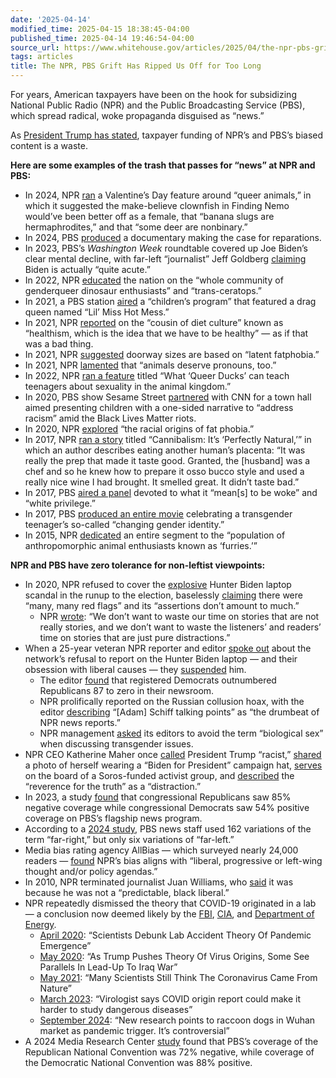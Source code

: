 ```yaml
---
date: '2025-04-14'
modified_time: 2025-04-15 18:38:45-04:00
published_time: 2025-04-14 19:46:54-04:00
source_url: https://www.whitehouse.gov/articles/2025/04/the-npr-pbs-grift-has-ripped-us-off-for-too-long/
tags: articles
title: The NPR, PBS Grift Has Ripped Us Off for Too Long
---
```

 
For years, American taxpayers have been on the hook for subsidizing
National Public Radio (NPR) and the Public Broadcasting Service (PBS),
which spread radical, woke propaganda disguised as “news.”  
  
As [President Trump has
stated](https://x.com/RapidResponse47/status/1904610620659687944),
taxpayer funding of NPR’s and PBS’s biased content is a waste.  
  
**Here are some examples of the trash that passes for “news” at NPR and
PBS:**

-   In 2024, NPR
    [ran](https://www.npr.org/2024/02/14/1198909355/valentines-day-relationships-gay-animals-nature)
    a Valentine’s Day feature around “queer animals,” in which it
    suggested the make-believe clownfish in Finding Nemo would’ve been
    better off as a female, that “banana slugs are hermaphrodites,” and
    that “some deer are nonbinary.”
-   In 2024, PBS
    [produced](https://www.pbs.org/video/the-cost-of-inheritance-bdzmlq/)
    a documentary making the case for reparations.
-   In 2023, PBS’s *Washington Week* roundtable covered up Joe Biden’s
    clear mental decline, with far-left “journalist” Jeff Goldberg
    [claiming](https://newsbusters.org/blogs/nb/clay-waters/2023/09/07/pbss-washington-weeks-laugh-line-joe-biden-mentally-hes-quite-acute)
    Biden is actually “quite acute.”
-   In 2022, NPR
    [educated](https://www.wbur.org/endlessthread/2022/01/14/fight-for-dinosaur-emoji#:~:text=Riley%3A%20Many%20people,Trans%2Dceratops.)
    the nation on the “whole community of genderqueer dinosaur
    enthusiasts” and “trans-ceratops.”
-   In 2021, a PBS station
    [aired](https://www.foxnews.com/us/pbs-station-defends-drag-queen-kids?msockid=39cef04a7cdd669717c4e5c87d6467b6)
    a “children’s program” that featured a drag queen named “Lil’ Miss
    Hot Mess.”
-   In 2021, NPR
    [reported](https://www.npr.org/2021/12/23/1067210075/what-if-the-best-diet-is-to-reject-diet-culture#:~:text=%22A%20cousin%20of,their%20weight%20itself.%22)
    on the “cousin of diet culture” known as “healthism, which is the
    idea that we have to be healthy” — as if that was a bad thing.
-   In 2021, NPR
    [suggested](https://www.npr.org/transcripts/1067210075?ft=nprml&f=1067210075#:~:text=TAGLE%3A%20We%20might,through%20intuitive%20eating.)
    doorway sizes are based on “latent fatphobia.”
-   In 2021, NPR
    [lamented](https://www.npr.org/2021/04/03/984008349/opinion-animals-deserve-gender-pronouns-too)
    that “animals deserve pronouns, too.”
-   In 2022, NPR [ran a
    feature](https://www.npr.org/2022/05/29/1101224759/what-queer-ducks-can-teach-teenagers-about-sexuality-in-the-animal-kingdom)
    titled “What ‘Queer Ducks’ can teach teenagers about sexuality in
    the animal kingdom.”
-   In 2020, PBS show Sesame Street
    [partnered](https://www.cnn.com/2020/06/02/us/cnn-sesame-street-standing-up-to-racism/index.html)
    with CNN for a town hall aimed presenting children with a one-sided
    narrative to “address racism” amid the Black Lives Matter riots.
-   In 2020, NPR
    [explored](https://www.npr.org/transcripts/893006538#:~:text=As%20Sabrina%20Strings%20explains%20in,still%20dealing%20with%20the%20consequences.)
    “the racial origins of fat phobia.”
-   In 2017, NPR [ran a
    story](https://www.npr.org/sections/thesalt/2017/02/22/515668867/cannibalism-its-perfectly-natural-a-new-scientific-history-argues)
    titled “Cannibalism: It’s ‘Perfectly Natural,’” in which an author
    describes eating another human’s placenta: “It was really the prep
    that made it taste good. Granted, the \[husband\] was a chef and so
    he knew how to prepare it osso bucco style and used a really nice
    wine I had brought. It smelled great. It didn’t taste bad.”
-   In 2017, PBS [aired a
    panel](https://www.pbs.org/video/stay-woke-bddifp/) devoted to what
    it “mean\[s\] to be woke” and “white privilege.”
-   In 2017, PBS [produced an entire
    movie](https://www.pbs.org/independentlens/documentaries/real-boy/)
    celebrating a transgender teenager’s so-called “changing gender
    identity.”
-   In 2015, NPR
    [dedicated](https://www.npr.org/2015/07/12/422311437/the-furries-have-landed-and-pittsburgh-is-giving-them-a-bear-hug)
    an entire segment to the “population of anthropomorphic animal
    enthusiasts known as ‘furries.’” 

**NPR and PBS have zero tolerance for non-leftist viewpoints:**

-   In 2020, NPR refused to cover the
    [explosive](https://nypost.com/2020/10/14/email-reveals-how-hunter-biden-introduced-ukrainian-biz-man-to-dad/)
    Hunter Biden laptop scandal in the runup to the election, baselessly
    [claiming](https://www.mediaite.com/radio/npr-explains-why-they-havent-covered-hunter-biden-laptop-story-red-flags-on-veracity-and-assertions-dont-amount-to-much/)
    there were “many, many red flags” and its “assertions don’t amount
    to much.”
    -   NPR
        [wrote](https://x.com/NPRpubliceditor/status/1319281101223940096):
        “We don’t want to waste our time on stories that are not really
        stories, and we don’t want to waste the listeners’ and readers’
        time on stories that are just pure distractions.”
-   When a 25-year veteran NPR reporter and editor [spoke
    out](https://www.thefp.com/p/npr-editor-how-npr-lost-americas-trust)
    about the network’s refusal to report on the Hunter Biden laptop —
    and their obsession with liberal causes — they
    [suspended](https://www.npr.org/2024/04/16/1244962042/npr-editor-uri-berliner-suspended-essay)
    him.
    -   The editor
        [found](https://www.foxnews.com/media/npr-editor-found-registered-democrats-outnumbered-republicans-87-zero-newsroom)
        that registered Democrats outnumbered Republicans 87 to zero in
        their newsroom.
    -   NPR prolifically reported on the Russian collusion hoax, with
        the editor
        [describing](https://www.thefp.com/p/npr-editor-how-npr-lost-americas-trust)
        “\[Adam\] Schiff talking points” as “the drumbeat of NPR news
        reports.”
    -   NPR management
        [asked](https://www.thefp.com/p/npr-editor-how-npr-lost-americas-trust)
        its editors to avoid the term “biological sex” when discussing
        transgender issues.
-   NPR CEO Katherine Maher once [called](https://archive.is/9Egnx)
    President Trump “racist,”
    [shared](https://x.com/krmaher/status/1323094291732815872) a photo
    of herself wearing a “Biden for President” campaign hat,
    [serves](https://www.judicialwatch.org/nprs-new-ceo/) on the board
    of a Soros-funded activist group, and
    [described](https://dailycaller.com/2024/04/17/new-npr-ceo-said-reverence-truth-distraction-resurfaced-ted-talk/)
    the “reverence for the truth” as a “distraction.”
-   In 2023, a study
    [found](https://www.newsbusters.org/blogs/nb/rich-noyes/2023/05/16/study-taxpayer-subsidized-pbs-whacks-gop-85-negative-news)
    that congressional Republicans saw 85% negative coverage while
    congressional Democrats saw 54% positive coverage on PBS’s flagship
    news program.
-   According to a [2024
    study](https://www.newsbusters.org/blogs/nb/clay-waters/2024/12/04/pbs-news-hours-extreme-makeover-27-times-more-likely-find-far-right),
    PBS news staff used 162 variations of the term “far-right,” but only
    six variations of “far-left.”
-   Media bias rating agency AllBias — which surveyed nearly 24,000
    readers —
    [found](https://www.allsides.com/news-source/npr-editorial) NPR’s
    bias aligns with “liberal, progressive or left-wing thought and/or
    policy agendas.”
-   In 2010, NPR terminated journalist Juan Williams, who
    [said](https://www.npr.org/sections/thetwo-way/2010/10/21/130729461/npr-ombudsman-williams-should-have-been-given-choice)
    it was because he was not a “predictable, black liberal.”
-   NPR repeatedly dismissed the theory that COVID-19 originated in a
    lab — a conclusion now deemed likely by the
    [FBI](https://www.foxnews.com/politics/fbi-director-says-covid-pandemic-most-likely-originated-chinese-lab),
    [CIA](https://www.foxnews.com/politics/cia-releases-new-analysis-covid-origins-favoring-lab-leak-theory),
    and [Department of
    Energy](https://www.cnn.com/2023/02/26/politics/covid-lab-leak-wuhan-china-intelligence/index.html).
    -   [April
        2020](https://www.npr.org/2020/04/22/841925672/scientists-debunk-lab-accident-theory-of-pandemic-emergence):
        “Scientists Debunk Lab Accident Theory Of Pandemic Emergence”
    -   [May
        2020](https://www.npr.org/2020/05/06/851043242/as-trump-pushes-theory-of-virus-origins-some-see-parallels-to-iraq):
        “As Trump Pushes Theory Of Virus Origins, Some See Parallels In
        Lead-Up To Iraq War”
    -   [May
        2021](https://www.npr.org/sections/goatsandsoda/2021/05/28/1001319014/many-scientists-still-think-the-coronavirus-came-from-nature):
        “Many Scientists Still Think The Coronavirus Came From Nature”
    -   [March
        2023](https://www.npr.org/2023/03/09/1162120308/virologist-says-covid-origin-report-could-make-it-harder-to-study-dangerous-dise):
        “Virologist says COVID origin report could make it harder to
        study dangerous diseases”
    -   [September
        2024](https://www.npr.org/2024/09/19/g-s1-23605/covid-pandemic-origins-wet-market-wuhan-lab-leak-raccoon-dogs):
        “New research points to raccoon dogs in Wuhan market as pandemic
        trigger. It’s controversial”
-   A 2024 Media Research Center
    [study](https://newsbusters.org/blogs/nb/clay-waters/2024/09/04/study-hating-republicans-hailing-democrats-pbss-very-biased-2024)
    found that PBS’s coverage of the Republican National Convention was
    72% negative, while coverage of the Democratic National Convention
    was 88% positive.
